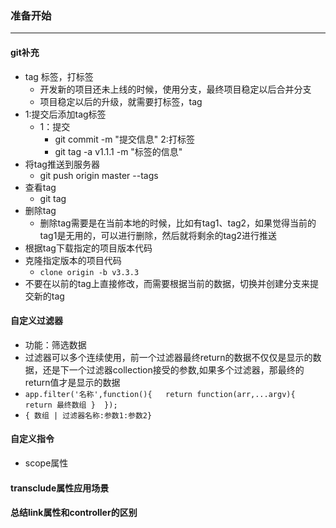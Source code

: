 ### 准备开始
---

#### git补充
* tag 标签，打标签
    - 开发新的项目还未上线的时候，使用分支，最终项目稳定以后合并分支
    - 项目稳定以后的升级，就需要打标签，tag
* 1:提交后添加tag标签 
    - 1：提交
        - git commit -m "提交信息" 
     2:打标签
        - git tag -a v1.1.1 -m "标签的信息"
* 将tag推送到服务器
    - git push  origin master --tags
* 查看tag
    - git tag 
* 删除tag
    - 删除tag需要是在当前本地的时候，比如有tag1、tag2，如果觉得当前的tag1是无用的，可以进行删除，然后就将剩余的tag2进行推送
* 根据tag下载指定的项目版本代码
* 克隆指定版本的项目代码
    - `clone origin -b v3.3.3`
* 不要在以前的tag上直接修改，而需要根据当前的数据，切换并创建分支来提交新的tag

#### 自定义过滤器
* 功能：筛选数据
* 过滤器可以多个连续使用，前一个过滤器最终return的数据不仅仅是显示的数据，还是下一个过滤器collection接受的参数,如果多个过滤器，那最终的return值才是显示的数据
* `app.filter('名称',function(){   return function(arr,...argv){   return 最终数组 }  });`
* `{ 数组 | 过滤器名称:参数1:参数2}`

#### 自定义指令
* scope属性

#### transclude属性应用场景

#### 总结link属性和controller的区别



